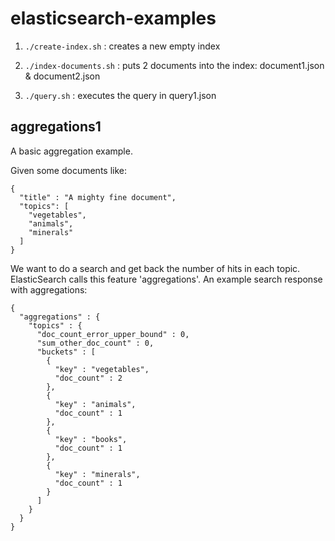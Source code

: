 # elasticsearch-examples

1. `./create-index.sh` : creates a new empty index

2. `./index-documents.sh` : puts 2 documents into the index: document1.json & document2.json

3. `./query.sh` : executes the query in query1.json  

## aggregations1 

A basic aggregation example.

Given some documents like:

```
{
  "title" : "A mighty fine document",
  "topics": [
    "vegetables",
    "animals",
    "minerals"
  ]
}
```

We want to do a search and get back the number of hits in each topic.
ElasticSearch calls this feature 'aggregations'.
An example search response with aggregations:

```
{
  "aggregations" : {
    "topics" : {
      "doc_count_error_upper_bound" : 0,
      "sum_other_doc_count" : 0,
      "buckets" : [
        {
          "key" : "vegetables",
          "doc_count" : 2
        },
        {
          "key" : "animals",
          "doc_count" : 1
        },
        {
          "key" : "books",
          "doc_count" : 1
        },
        {
          "key" : "minerals",
          "doc_count" : 1
        }
      ]
    }
  }
}
```
